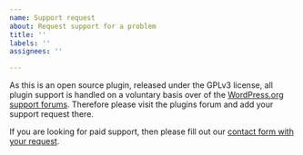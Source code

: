 ```yaml
---
name: Support request
about: Request support for a problem
title: ''
labels: ''
assignees: ''

---
```


As this is an open source plugin, released under the GPLv3 license, all plugin support is handled on a voluntary basis over of the [WordPress.org support forums](https://wordpress.org/support/plugin/wpbroadbean/). Therefore please visit the plugins forum and add your support request there.

If you are looking for paid support, then please fill out our [contact form with your request](https://highrise.digital/contact/).
